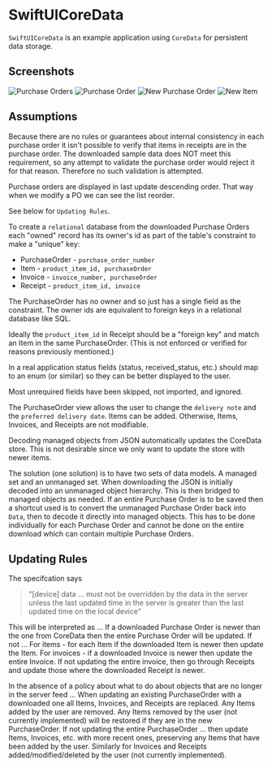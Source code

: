 #  SwiftUICoreData

`SwiftUICoreData` is an example application using `CoreData` for persistent data storage.

## Screenshots
![Purchase Orders](http://github.com/DavidSReich/SwiftUICoreData/blob/main/Screenshots/PurchaseOrders.png)
![Purchase Order](http://github.com/DavidSReich/SwiftUICoreData/blob/main/Screenshots/PurchaseOrder.png)
![New Purchase Order](http://github.com/DavidSReich/SwiftUICoreData/blob/main/Screenshots/NewPurchaseOrder.png)
![New Item](http://github.com/DavidSReich/SwiftUICoreData/blob/main/Screenshots/NewItem.png)

## Assumptions

Because there are no rules or guarantees about internal consistency in each purchase order it isn't possible to verify that items in receipts are in the purchase order.
The downloaded sample data does NOT meet this requirement, so any attempt to validate the purchase order would reject it for that reason.  Therefore no such validation is attempted.

Purchase orders are displayed in last update descending order.
That way when we modify a PO we can see the list reorder.

See below for `Updating Rules`.

To create a `relational` database from the downloaded Purchase Orders each "owned" record has its owner's id as part of the table's constraint to make a "unique" key:  
* PurchaseOrder - `purchase_order_number`  
* Item - `product_item_id, purchaseOrder`  
* Invoice - `invoice_number, purchaseOrder`  
* Receipt - `product_item_id, invoice`  

The PurchaseOrder has no owner and so just has a single field as the constraint.
The owner ids are equivalent to foreign keys in a relational database like SQL.

Ideally the `product_item_id` in Receipt should be a "foreign key" and match an Item in the same PurchaseOrder.  (This is not enforced or verified for reasons previously mentioned.)

In a real application status fields (status, received_status, etc.) should map to an enum (or similar) so they can be better displayed to the user.

Most unrequired fields have been skipped, not imported, and ignored.

The PurchaseOrder view allows the user to change the `delivery note` and the `preferred delivery date`.  Items can be added.  Otherwise, Items, Invoices, and Receipts are not modifiable.

Decoding managed objects from JSON automatically updates the CoreData store.  This is not desirable since we only want to update the store with newer items.  

The solution (one solution) is to have two sets of data models. A managed set and an unmanaged set.  When downloading the JSON is initially decoded into an unmanaged object hierarchy.  This is then bridged to managed objects as needed.  If an entire Purchase Order is to be saved then a shortcut used is to convert the unmanaged Purchase Order back into `Data`, then to decode it directly into managed objects.  This has to be done individually for each Purchase Order and cannot be done on the entire download which can contain multiple Purchase Orders.

## Updating Rules

The specifcation says
> "[device] data ... must not be overridden by the data in the server unless the 
> last updated time in the server is greater than the last updated time on the local device"

This will be interpreted as ...
If a downloaded Purchase Order is newer than the one from CoreData then the entire Purchase Order will be updated.
If not ...
For items - for each Item if the downloaded Item is newer then update the Item.
For invoices - if a downloaded Invoice is newer then update the entire Invoice.
If not updating the entire invoice, then go through Receipts and update those where the downloaded Receipt is newer.

In the absence of a policy about what to do about objects that are no longer in the server feed ...
When updating an existing PurchaseOrder with a downloaded one all Items, Invoices, and Receipts are replaced.  Any Items added by the user are removed.
Any Items removed by the user (not currently implemented) will be restored if they are in the new PurchaseOrder.
If not updating the entire PurchaseOrder ... then update Items, Invoices, etc. with more recent ones, preserving any Items that have been added by the user.
Similarly for Invoices and Receipts added/modified/deleted by the user (not currently implemented).

